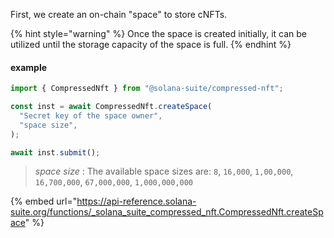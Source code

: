 First, we create an on-chain "space" to store cNFTs.

{% hint style="warning" %} Once the space is created initially, it can be
utilized until the storage capacity of the space is full. {% endhint %}

#### example

```ts
import { CompressedNft } from "@solana-suite/compressed-nft";

const inst = await CompressedNft.createSpace(
  "Secret key of the space owner",
  "space size",
);

await inst.submit();
```

> *space size* : The available space sizes are: `8`, `16,000`, `1,00,000`, `16,700,000`, `67,000,000`, `1,000,000,000`


{% embed url="https://api-reference.solana-suite.org/functions/_solana_suite_compressed_nft.CompressedNft.createSpace" %}
